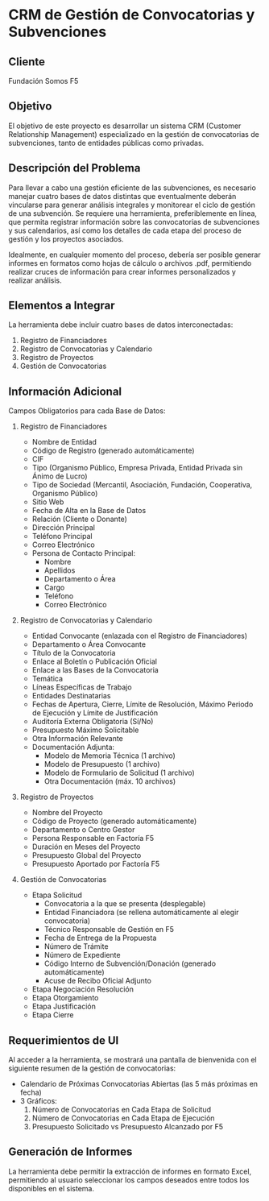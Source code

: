 # CRM de Gestión de Convocatorias y Subvenciones

## Cliente

Fundación Somos F5


## Objetivo

El objetivo de este proyecto es desarrollar un sistema CRM (Customer Relationship Management) especializado en la gestión de convocatorias de subvenciones, tanto de entidades públicas como privadas.

## Descripción del Problema

Para llevar a cabo una gestión eficiente de las subvenciones, es necesario manejar cuatro bases de datos distintas que eventualmente deberán vincularse para generar análisis integrales y monitorear el ciclo de gestión de una subvención. Se requiere una herramienta, preferiblemente en línea, que permita registrar información sobre las convocatorias de subvenciones y sus calendarios, así como los detalles de cada etapa del proceso de gestión y los proyectos asociados.

Idealmente, en cualquier momento del proceso, debería ser posible generar informes en formatos como hojas de cálculo o archivos .pdf, permitiendo realizar cruces de información para crear informes personalizados y realizar análisis.

## Elementos a Integrar

La herramienta debe incluir cuatro bases de datos interconectadas:

1. Registro de Financiadores
2. Registro de Convocatorias y Calendario
3. Registro de Proyectos
4. Gestión de Convocatorias

## Información Adicional

Campos Obligatorios para cada Base de Datos:

1. Registro de Financiadores

    - Nombre de Entidad
    - Código de Registro (generado automáticamente)
    - CIF
    - Tipo (Organismo Público, Empresa Privada, Entidad Privada sin Ánimo de Lucro)
    - Tipo de Sociedad (Mercantil, Asociación, Fundación, Cooperativa, Organismo Público)
    - Sitio Web
    - Fecha de Alta en la Base de Datos
    - Relación (Cliente o Donante)
    - Dirección Principal
    - Teléfono Principal
    - Correo Electrónico
    - Persona de Contacto Principal:
        - Nombre
        - Apellidos
        - Departamento o Área
        - Cargo
        - Teléfono
        - Correo Electrónico

2. Registro de Convocatorias y Calendario

    - Entidad Convocante (enlazada con el Registro de Financiadores)
    - Departamento o Área Convocante
    - Título de la Convocatoria
    - Enlace al Boletín o Publicación Oficial
    - Enlace a las Bases de la Convocatoria
    - Temática
    - Líneas Específicas de Trabajo
    - Entidades Destinatarias
    - Fechas de Apertura, Cierre, Límite de Resolución, Máximo Periodo de Ejecución y Límite de Justificación
    - Auditoría Externa Obligatoria (Sí/No)
    - Presupuesto Máximo Solicitable
    - Otra Información Relevante
    - Documentación Adjunta:
        - Modelo de Memoria Técnica (1 archivo)
        - Modelo de Presupuesto (1 archivo)
        - Modelo de Formulario de Solicitud (1 archivo)
        - Otra Documentación (máx. 10 archivos)

3. Registro de Proyectos

    - Nombre del Proyecto
    - Código de Proyecto (generado automáticamente)
    - Departamento o Centro Gestor
    - Persona Responsable en Factoría F5
    - Duración en Meses del Proyecto
    - Presupuesto Global del Proyecto
    - Presupuesto Aportado por Factoría F5

4. Gestión de Convocatorias

    - Etapa Solicitud
        - Convocatoria a la que se presenta (desplegable)
        - Entidad Financiadora (se rellena automáticamente al elegir convocatoria)
        - Técnico Responsable de Gestión en F5
        - Fecha de Entrega de la Propuesta
        - Número de Trámite
        - Número de Expediente
        - Código Interno de Subvención/Donación (generado automáticamente)
        - Acuse de Recibo Oficial Adjunto
    - Etapa Negociación Resolución
    - Etapa Otorgamiento
    - Etapa Justificación
    - Etapa Cierre

## Requerimientos de UI

Al acceder a la herramienta, se mostrará una pantalla de bienvenida con el siguiente resumen de la gestión de convocatorias:

- Calendario de Próximas Convocatorias Abiertas (las 5 más próximas en fecha)
- 3 Gráficos:
    1. Número de Convocatorias en Cada Etapa de Solicitud
    2. Número de Convocatorias en Cada Etapa de Ejecución
    3. Presupuesto Solicitado vs Presupuesto Alcanzado por F5

## Generación de Informes

La herramienta debe permitir la extracción de informes en formato Excel, permitiendo al usuario seleccionar los campos deseados entre todos los disponibles en el sistema.